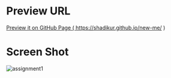 # Preview URL
<a href="https://shadikur.github.io/new-me/" target="_blank">Preview it on GitHub Page ( https://shadikur.github.io/new-me/ ) </a>

# Screen Shot

<img src="https://res.cloudinary.com/ddez9nchs/image/upload/v1673098857/Github/shadikur.github.io_new-me_.png" alt="assignment1">
